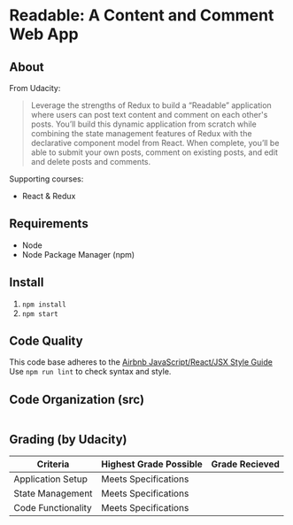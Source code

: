 Readable: A Content and Comment Web App
=======================================

About
-----
From Udacity:
> Leverage the strengths of Redux to build a “Readable” application where
users can post text content and comment on each other's posts. You’ll build
this dynamic application from scratch while combining the state management
features of Redux with the declarative component model from React. When
complete, you’ll be able to submit your own posts, comment on existing posts,
and edit and delete posts and comments.

Supporting courses:
  * React & Redux

Requirements
------------
* Node
* Node Package Manager (npm)

Install
-------
1. `npm install`
2. `npm start`

Code Quality
------------
This code base adheres to the [Airbnb JavaScript/React/JSX Style Guide](https://github.com/airbnb/javascript)  
Use `npm run lint` to check syntax and style.

Code Organization (src)
-----------------------

``` console
```

Grading (by Udacity)
--------------------

Criteria           |Highest Grade Possible  |Grade Recieved
-------------------|------------------------|--------------
Application Setup  |Meets Specifications    |
State Management   |Meets Specifications    |
Code Functionality |Meets Specifications    |
